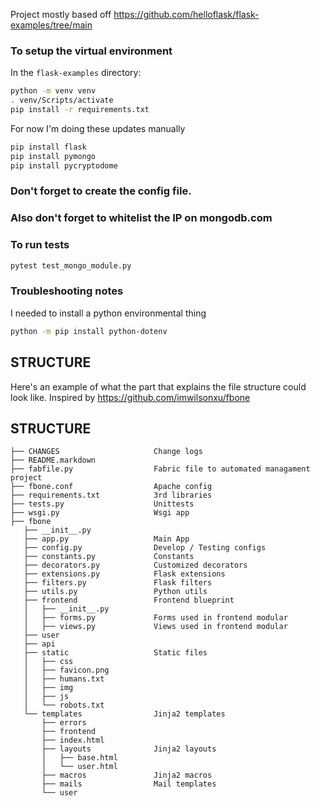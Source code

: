 

Project mostly based off https://github.com/helloflask/flask-examples/tree/main

### To setup the virtual environment
In the `flask-examples` directory:
```bash
python -m venv venv
. venv/Scripts/activate
pip install -r requirements.txt
```

For now I'm doing these updates manually
```bash
pip install flask
pip install pymongo
pip install pycryptodome
```

### Don't forget to create the config file.

### Also don't forget to whitelist the IP on mongodb.com

### To run tests
```bash
pytest test_mongo_module.py
```

### Troubleshooting notes
I needed to install a python environmental thing
```bash
python -m pip install python-dotenv
```

## STRUCTURE
Here's an example of what the part that explains the file structure could look like. Inspired by https://github.com/imwilsonxu/fbone

## STRUCTURE

    ├── CHANGES                     Change logs
    ├── README.markdown
    ├── fabfile.py                  Fabric file to automated managament project
    ├── fbone.conf                  Apache config
    ├── requirements.txt            3rd libraries
    ├── tests.py                    Unittests
    ├── wsgi.py                     Wsgi app
    ├── fbone
       ├── __init__.py
       ├── app.py                   Main App
       ├── config.py                Develop / Testing configs
       ├── constants.py             Constants
       ├── decorators.py            Customized decorators
       ├── extensions.py            Flask extensions
       ├── filters.py               Flask filters
       ├── utils.py                 Python utils
       ├── frontend                 Frontend blueprint
       │   ├── __init__.py
       │   ├── forms.py             Forms used in frontend modular
       │   ├── views.py             Views used in frontend modular
       ├── user
       ├── api
       ├── static                   Static files
       │   ├── css
       │   ├── favicon.png
       │   ├── humans.txt
       │   ├── img
       │   ├── js
       │   └── robots.txt
       └── templates                Jinja2 templates
           ├── errors
           ├── frontend
           ├── index.html
           ├── layouts              Jinja2 layouts
           │   ├── base.html
           │   └── user.html
           ├── macros               Jinja2 macros
           ├── mails                Mail templates
           └── user
